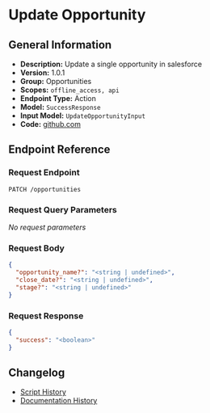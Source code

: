 <!-- BEGIN GENERATED CONTENT -->
# Update Opportunity

## General Information

- **Description:** Update a single opportunity in salesforce
- **Version:** 1.0.1
- **Group:** Opportunities
- **Scopes:** `offline_access, api`
- **Endpoint Type:** Action
- **Model:** `SuccessResponse`
- **Input Model:** `UpdateOpportunityInput`
- **Code:** [github.com](https://github.com/NangoHQ/integration-templates/tree/main/integrations/salesforce/actions/update-opportunity.ts)


## Endpoint Reference

### Request Endpoint

`PATCH /opportunities`

### Request Query Parameters

_No request parameters_

### Request Body

```json
{
  "opportunity_name?": "<string | undefined>",
  "close_date?": "<string | undefined>",
  "stage?": "<string | undefined>"
}
```

### Request Response

```json
{
  "success": "<boolean>"
}
```

## Changelog

- [Script History](https://github.com/NangoHQ/integration-templates/commits/main/integrations/salesforce/actions/update-opportunity.ts)
- [Documentation History](https://github.com/NangoHQ/integration-templates/commits/main/integrations/salesforce/actions/update-opportunity.md)

<!-- END  GENERATED CONTENT -->

